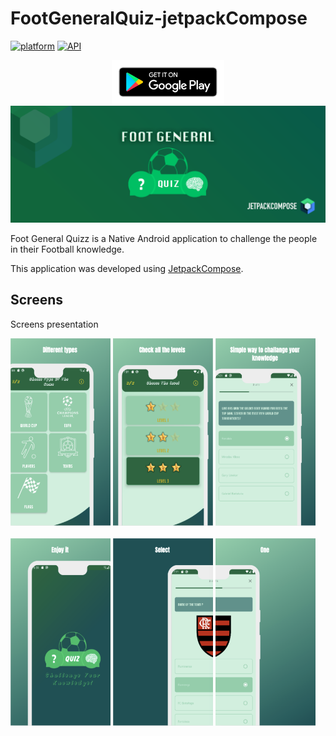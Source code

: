 # FootGeneralQuiz-jetpackCompose


[![platform](https://img.shields.io/badge/platform-Android-yellow.svg)](https://www.android.com)
[![API](https://img.shields.io/badge/API-23%2B-brightgreen.svg?style=plastic)](https://android-arsenal.com/api?level=25)

<center>
<a href="https://play.google.com/store/apps/details?id=tahadeta.example.footgeneralquiz"><img src="/play_store_icon.png" width="180" height="70"/></a>
</center>
<img src="/logoGithub.png"/>

Foot General Quizz is a Native Android application to challenge the people in their Football knowledge.

This application was developed using [JetpackCompose](https://developer.android.com/jetpack/compose?hl=fr).

## Screens
Screens presentation 
<div>
  <img src="/demo/1.png" width="160" height="300"/>
  <img src="/demo/2.png" width="160" height="300"/>
  <img src="/demo/3.png" width="160" height="300"/>
</div>
</br>
<div>
  <img src="/demo/4.png" width="160" height="300"/>
  <img src="/demo/5.png" width="160" height="300"/>
  <img src="/demo/6.png" width="160" height="300"/>
</div>
